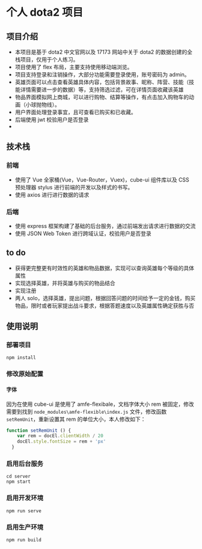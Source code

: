 # 个人 dota2 项目

## 项目介绍
- 本项目是基于 dota2 中文官网以及 17173 网站中关于 dota2 的数据创建的全栈项目，仅用于个人练习。
- 项目使用了 flex 布局，主要支持使用移动端浏览。
- 项目支持登录和注销操作，大部分功能需要登录使用，账号密码为 admin。
- 英雄页面可以点击查看英雄具体内容，包括背景故事、昵称、阵营、技能（技能详情需要进一步的数据）等，支持筛选过滤，可在详情页面收藏该英雄
- 物品界面模拟网上商城，可以进行购物、结算等操作，有点击加入购物车的动画（小球抛物线）。
- 用户界面处理登录事宜，且可查看已购买和已收藏。
- 后端使用 jwt 校验用户是否登录
- 
## 技术栈

### 前端
- 使用了 Vue 全家桶(Vue，Vue-Router，Vuex)，cube-ui 组件库以及 CSS 预处理器 stylus 进行前端的开发以及样式的书写。
- 使用 axios 进行进行数据的请求

### 后端
- 使用 express 框架构建了基础的后台服务，通过前端发出请求进行数据的交流
- 使用 JSON Web Token 进行跨域认证，校验用户是否登录

## to do
- 获得更完整更有时效性的英雄和物品数据，实现可以查询英雄每个等级的具体属性
- 实现选择英雄，并将英雄与购买的物品结合
- 实现注册
- 两人 solo，选择英雄，提出问题，根据回答问题的时间给予一定的金钱，购买物品，限时或者玩家提出战斗要求，根据答题速度以及英雄属性确定获胜与否
## 使用说明
### 部署项目
```
npm install
```
### 修改原始配置
#### 字体
因为在使用 cube-ui 是使用了 amfe-flexibale，文档字体大小 rem 被固定，修改需要到找到 `node_modules\amfe-flexible\index.js` 文件，修改函数 `setRemUnit`，重新设置其 rem 的单位大小，本人修改如下：
```js
function setRemUnit () {
    var rem = docEl.clientWidth / 20
    docEl.style.fontSize = rem + 'px'
  }
```

### 启用后台服务
```
cd server
npm start 
```
### 启用开发环境
```
npm run serve
```

### 启用生产环境
```
npm run build
```